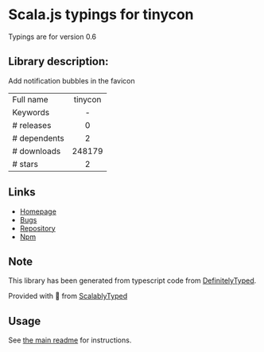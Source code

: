 
# Scala.js typings for tinycon

Typings are for version 0.6

## Library description:
Add notification bubbles in the favicon

|                    |                 |
| ------------------ | :-------------: |
| Full name          | tinycon |
| Keywords           | - |
| # releases         | 0 |
| # dependents       | 2 |
| # downloads        | 248179 |
| # stars            | 2 |

## Links
- [Homepage](https://github.com/tommoor/tinycon#readme)
- [Bugs](https://github.com/tommoor/tinycon/issues)
- [Repository](https://github.com/tommoor/tinycon)
- [Npm](https://www.npmjs.com/package/tinycon)
    


## Note
This library has been generated from typescript code from [DefinitelyTyped](https://definitelytyped.org).

Provided with :purple_heart: from [ScalablyTyped](https://github.com/oyvindberg/ScalablyTyped)

## Usage
See [the main readme](../../readme.md) for instructions.


